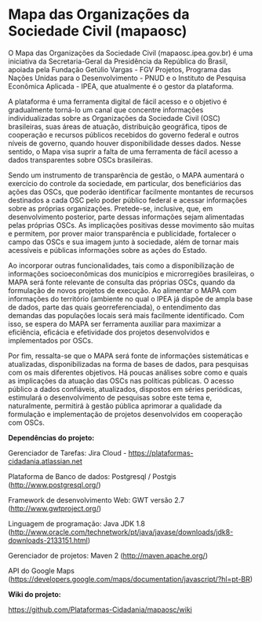 # Mapa das Organizações da Sociedade Civil (mapaosc)

O Mapa das Organizações da Sociedade Civil (mapaosc.ipea.gov.br) é uma iniciativa da Secretaria-Geral da Presidência da República do Brasil, apoiada pela Fundação Getúlio Vargas - FGV Projetos, Programa das Nações Unidas para o Desenvolvimento - PNUD e o Instituto de Pesquisa Econômica Aplicada - IPEA, que atualmente é o gestor da plataforma.

A plataforma é uma ferramenta digital de fácil acesso e o objetivo é gradualmente torná-lo um canal que concentre informações individualizadas sobre as Organizações da Sociedade Civil (OSC) brasileiras, suas áreas de atuação, distribuição geográfica, tipos de cooperação e recursos públicos recebidos do governo federal e outros níveis de governo, quando houver disponibilidade desses dados. Nesse sentido, o Mapa visa suprir a falta de uma ferramenta de fácil acesso a dados transparentes sobre OSCs brasileiras. 

Sendo um instrumento de transparência de gestão, o MAPA aumentará o exercício do controle da sociedade, em particular, dos beneficiários das ações das OSCs, que poderão identificar facilmente montantes de recursos destinados a cada OSC pelo poder público federal e acessar informações sobre as próprias organizações. Pretede-se, inclusive, que, em desenvolvimento posterior, parte dessas informações sejam alimentadas pelas próprias OSCs. As implicações positivas desse movimento são muitas e permitem, por prover maior transparência e publicidade, fortalecer o campo das OSCs e sua imagem junto à sociedade, além de tornar mais acessíveis e públicas informações sobre as ações do Estado.

Ao incorporar outras funcionalidades, tais como a disponibilização de informações socioeconômicas dos municípios e microrregiões brasileiras, o MAPA será fonte relevante de consulta das próprias OSCs, quando da formulação de novos projetos de execução. Ao alimentar o MAPA com informações do território (ambiente no qual o IPEA já dispõe de ampla base de dados, parte das quais georreferenciada), o entendimento das demandas das populações locais será mais facilmente identificado. Com isso, se espera do MAPA ser ferramenta auxiliar para maximizar a eficiência, eficácia e efetividade dos projetos desenvolvidos e implementados por OSCs.

Por fim, ressalta-se que o MAPA será fonte de informações sistemáticas e atualizadas, disponibilizadas na forma de bases de dados, para pesquisas com os mais diferentes objetivos. Há poucas análises sobre como e quais as implicações da atuação das OSCs nas políticas públicas. O acesso público a dados confiáveis, atualizados, dispostos em séries periódicas, estimulará o desenvolvimento de pesquisas sobre este tema e, naturalmente, permitirá à gestão pública aprimorar a qualidade da formulação e implementação de projetos desenvolvidos em cooperação com OSCs. 

**Dependências do projeto:**

Gerenciador de Tarefas: Jira Cloud - https://plataformas-cidadania.atlassian.net

Plataforma de Banco de dados: Postgresql / Postgis (http://www.postgresql.org/) 

Framework de desenvolvimento Web: GWT versão 2.7 (http://www.gwtproject.org/) 

Linguagem de programação: Java JDK 1.8 (http://www.oracle.com/technetwork/pt/java/javase/downloads/jdk8-downloads-2133151.html)

Gerenciador de projetos: Maven 2 (http://maven.apache.org/)

API do Google Maps (https://developers.google.com/maps/documentation/javascript/?hl=pt-BR)

**Wiki do projeto:**

https://github.com/Plataformas-Cidadania/mapaosc/wiki
